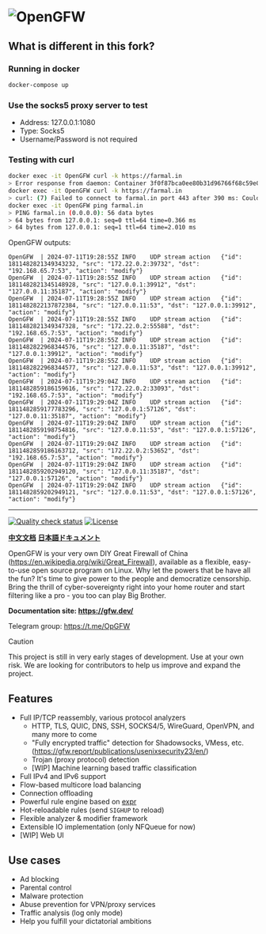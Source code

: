 # ![OpenGFW](docs/logo.png)

## What is different in this fork?

### Running in docker

```bash
docker-compose up
```

### Use the socks5 proxy server to test

- Address: 127.0.0.1:1080
- Type: Socks5
- Username/Password is not required

### Testing with curl

```bash
docker exec -it OpenGFW curl -k https://farmal.in
> Error response from daemon: Container 3f0f87bca0ee80b31d96766f68c59e071f4211e4950d6ac71be6533533326051 is not running
docker exec -it OpenGFW curl -k https://farmal.in
> curl: (7) Failed to connect to farmal.in port 443 after 390 ms: Couldnot connect to server
docker exec -it OpenGFW ping farmal.in
> PING farmal.in (0.0.0.0): 56 data bytes
> 64 bytes from 127.0.0.1: seq=0 ttl=64 time=0.366 ms
> 64 bytes from 127.0.0.1: seq=1 ttl=64 time=2.010 ms
```

OpenGFW outputs:

```
OpenGFW  | 2024-07-11T19:28:55Z	INFO	UDP stream action	{"id": 1811482821349343232, "src": "172.22.0.2:39732", "dst": "192.168.65.7:53", "action": "modify"}
OpenGFW  | 2024-07-11T19:28:55Z	INFO	UDP stream action	{"id": 1811482821345148928, "src": "127.0.0.1:39912", "dst": "127.0.0.11:35187", "action": "modify"}
OpenGFW  | 2024-07-11T19:28:55Z	INFO	UDP stream action	{"id": 1811482822137872384, "src": "127.0.0.11:53", "dst": "127.0.0.1:39912", "action": "modify"}
OpenGFW  | 2024-07-11T19:28:55Z	INFO	UDP stream action	{"id": 1811482821349347328, "src": "172.22.0.2:55588", "dst": "192.168.65.7:53", "action": "modify"}
OpenGFW  | 2024-07-11T19:28:55Z	INFO	UDP stream action	{"id": 1811482822968344576, "src": "127.0.0.11:35187", "dst": "127.0.0.1:39912", "action": "modify"}
OpenGFW  | 2024-07-11T19:28:55Z	INFO	UDP stream action	{"id": 1811482822968344577, "src": "127.0.0.11:53", "dst": "127.0.0.1:39912", "action": "modify"}
OpenGFW  | 2024-07-11T19:29:04Z	INFO	UDP stream action	{"id": 1811482859186159616, "src": "172.22.0.2:33093", "dst": "192.168.65.7:53", "action": "modify"}
OpenGFW  | 2024-07-11T19:29:04Z	INFO	UDP stream action	{"id": 1811482859177783296, "src": "127.0.0.1:57126", "dst": "127.0.0.11:35187", "action": "modify"}
OpenGFW  | 2024-07-11T19:29:04Z	INFO	UDP stream action	{"id": 1811482859198754816, "src": "127.0.0.11:53", "dst": "127.0.0.1:57126", "action": "modify"}
OpenGFW  | 2024-07-11T19:29:04Z	INFO	UDP stream action	{"id": 1811482859186163712, "src": "172.22.0.2:53652", "dst": "192.168.65.7:53", "action": "modify"}
OpenGFW  | 2024-07-11T19:29:04Z	INFO	UDP stream action	{"id": 1811482859202949120, "src": "127.0.0.11:35187", "dst": "127.0.0.1:57126", "action": "modify"}
OpenGFW  | 2024-07-11T19:29:04Z	INFO	UDP stream action	{"id": 1811482859202949121, "src": "127.0.0.11:53", "dst": "127.0.0.1:57126", "action": "modify"}
```

---

[![Quality check status](https://github.com/apernet/OpenGFW/actions/workflows/check.yaml/badge.svg)](https://github.com/apernet/OpenGFW/actions/workflows/check.yaml)
[![License][1]][2]

[1]: https://img.shields.io/badge/License-MPL_2.0-brightgreen.svg
[2]: LICENSE

**[中文文档](README.zh.md)**
**[日本語ドキュメント](README.ja.md)**

OpenGFW is your very own DIY Great Firewall of China (https://en.wikipedia.org/wiki/Great_Firewall), available as a flexible, easy-to-use open source program on Linux. Why let the powers that be have all the fun? It's time to give power to the people and democratize censorship. Bring the thrill of cyber-sovereignty right into your home router and start filtering like a pro - you too can play Big Brother.

**Documentation site: https://gfw.dev/**

Telegram group: https://t.me/OpGFW

> [!CAUTION]
> This project is still in very early stages of development. Use at your own risk. We are looking for contributors to help us improve and expand the project.

## Features

- Full IP/TCP reassembly, various protocol analyzers
  - HTTP, TLS, QUIC, DNS, SSH, SOCKS4/5, WireGuard, OpenVPN, and many more to come
  - "Fully encrypted traffic" detection for Shadowsocks, VMess,
    etc. (https://gfw.report/publications/usenixsecurity23/en/)
  - Trojan (proxy protocol) detection
  - [WIP] Machine learning based traffic classification
- Full IPv4 and IPv6 support
- Flow-based multicore load balancing
- Connection offloading
- Powerful rule engine based on [expr](https://github.com/expr-lang/expr)
- Hot-reloadable rules (send `SIGHUP` to reload)
- Flexible analyzer & modifier framework
- Extensible IO implementation (only NFQueue for now)
- [WIP] Web UI

## Use cases

- Ad blocking
- Parental control
- Malware protection
- Abuse prevention for VPN/proxy services
- Traffic analysis (log only mode)
- Help you fulfill your dictatorial ambitions
